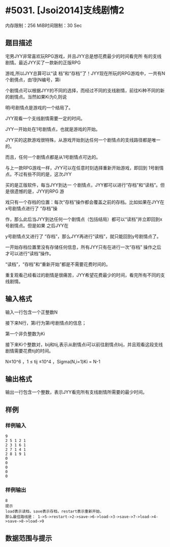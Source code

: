 # #5031. [Jsoi2014]支线剧情2

内存限制：256 MiB时间限制：30 Sec

## 题目描述

宅男JYY非常喜欢玩RPG游戏，并且JYY总是想花费最少的时间看完所 有的支线剧情。最近JYY买了一款新的正版RPG

游戏,所以JYY总算可以&ldquo;读 档&rdquo;和&ldquo;存档&rdquo;了！JYY现在所玩的RPG游戏中，一共有N个剧倩点，由1到N编号，第i

个剧情点可以根据JYY的不同的选择，而经过不同的支线剧情，前往Ki种不同的新的剧情点。当然如果Ki为0,则说

明i号剧情点是游戏的一个结局了。

JYY观看一个支线剧情需要一定的时间。

JYY&mdash;开始处在1号剧情点，也就是游戏的开始。

JYY买的这款游戏很特殊，从游戏开始到达任何一个剧情点的支线路径都是唯一的。

而且，任何一个剧情点都是从1号剧情点可达的。

与上一款RPG游戏一样，JYY可以在任意时刻选择重新开始游戏，即回到 1号剧情点。不过有些不同的是，这次JYY

买的是正版软件，每当JYY到达一 个剧情点，JYY都可以进行&ldquo;存档&rdquo;和&ldquo;读档&rdquo;。但是很遗憾的是，JYY的RPG 游

戏只有一个存档的位置：每次&ldquo;存档&rdquo;操作都会覆盖之前的存档。比如如果在JYY在x号剧情点进行了 &ldquo;存档&rdquo;操

作，那么此后当JYY到达任何一个剧情点（包括结局）都可以&ldquo;读档&rdquo;并立即回到x号剧情点。但是如果 之后JYY在

y号剧情点又进行了 &ldquo;存档&rdquo;，那么JYY再进行&ldquo;读档&rdquo;，就只能回到y号剧情点了。

一开始存档位置里没有存储任何信息，所有JYY只有在进行一次&ldquo;存档&rdquo; 操作之后才可以进行&ldquo;读档&rdquo;操作。

&ldquo;读档&rdquo;，&ldquo;存档&rdquo;和&ldquo;重新开始&rdquo;都是不需要花费时间的。

重复观看己经看过的剧情是很痛苦，JYY希望花费最少的时间，看完所有不同的支线剧情。

## 输入格式

输入一行包含一个正整数N

接下来N行，第i行为第i号剧情点的信息；

第一个非负整数为Ki

接下来Ki个整数对，bij和tij,表示从剧情点i可以前往剧情点bij，并且观看这段支线剧情需要花费tij的时间。

N&le;10^6 ，1 &le; tij &le;10^4 ，Sigma(N,i=1)Ki = N-1

## 输出格式

输出一行包含一个整数，表示JYY看完所有支线剧情所需要的最少时间。

## 样例

### 样例输入

    
    9
    2 5 1 2 1
    2 3 1 6 1
    2 7 1 4 1
    2 8 1 9 1
    0
    0
    0
    0
    0
    

### 样例输出

    
    8
    提示
    load表示读档，save表示存档，restart表示重新开始，
    那么最佳路线是： 1->5->restart->2->save->6->load->3->save->7->load->4->save->8->load->9
    

## 数据范围与提示
